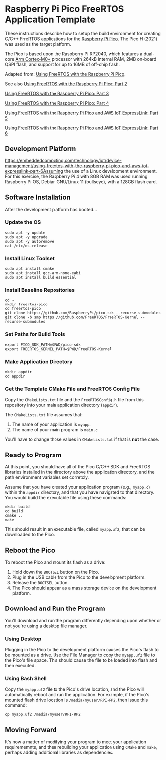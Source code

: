 # Raspberry Pi Pico FreeRTOS Application Template
These instructions describe how to setup the build environment for creating C/C++ FrreRTOS applications for the [Raspberry Pi Pico](https://www.raspberrypi.com/products/raspberry-pi-pico/). The Pico H (2021) was used as the target platform.

The Pico is based upon the Raspberry Pi RP2040, which features a dual-core [Arm Cortex-M0+](https://developer.arm.com/Processors/Cortex-M0-Plus) processor with 264kB internal RAM, 2MB on-board QSPI flash, and support for up to 16MB of off-chip flash.

Adapted from:
[Using FreeRTOS with the Raspberry Pi Pico](https://embeddedcomputing.com/technology/open-source/linux-freertos-related/using-freertos-with-the-raspberry-pi-pico).

See also
[Using FreeRTOS with the Raspberry Pi Pico: Part 2](https://embeddedcomputing.com/technology/open-source/linux-freertos-related/using-freertos-with-the-raspberry-pi-pico-part-2)

[Using FreeRTOS with the Raspberry Pi Pico: Part 3](https://embeddedcomputing.com/technology/open-source/linux-freertos-related/using-freertos-with-the-raspberry-pi-pico-part-3)

[Using FreeRTOS with the Raspberry Pi Pico: Part 4](https://embeddedcomputing.com/technology/open-source/linux-freertos-related/using-freertos-with-the-raspberry-pi-pico-part-4)

[Using FreeRTOS with the Raspberry Pi Pico and AWS IoT ExpressLink: Part 5](https://embeddedcomputing.com/technology/open-source/linux-freertos-related/using-freertos-with-the-raspberry-pi-pico-and-aws-iot-expresslink-part-5)

[Using FreeRTOS with the Raspberry Pi Pico and AWS IoT ExpressLink: Part 6]()

## Development Platform
https://embeddedcomputing.com/technology/iot/device-management/using-freertos-with-the-raspberry-pi-pico-and-aws-iot-expresslink-part-6Assuming the use of a Linux development environment. For this exercise, the Raspberry Pi 4 with 8GB RAM was used running Raspberry Pi OS, Debian GNU/Linux 11 (bullseye), with a 128GB flash card.

## Software Installation
After the development platform has booted...

### Update the OS

`sudo apt -y update`<br>
`sudo apt -y upgrade`<br>
`sudo apt -y autoremove`<br>
`cat /etc/os-release`

### Install Linux Toolset

`sudo apt install cmake`<br>
`sudo apt install gcc-arm-none-eabi`<br>
`sudo apt install build-essential`

### Install Baseline Repositories

`cd ~`<br>
`mkdir freertos-pico`<br>
`cd freertos-pico`<br>
`git clone https://github.com/RaspberryPi/pico-sdk --recurse-submodules`<br>
`git clone -b smp https://github.com/FreeRTOS/FreeRTOS-Kernel --recurse-submodules`

### Set Paths for Build Tools

`export PICO_SDK_PATH=$PWD/pico-sdk`<br>
`export FREERTOS_KERNEL_PATH=$PWD/FreeRTOS-Kernel`<br>

### Make Application Directory

`mkdir appdir`<br>
`cd appdir`

### Get the Template CMake File and FreeRTOS Config File
Copy the `CMakeLists.txt` file and the `FreeRTOSConfig.h` file from this repository into your main application directory (`appdir`).

The `CMakeLists.txt` file assumes that:
1. The name of your application is `myapp`.
2. The name of your main program is `main.c`

You'll have to change those values in `CMakeLists.txt` if that is **not** the case.

## Ready to Program
At this point, you should have all of the Pico C/C++ SDK and FreeRTOS libraries installed in the directory above the application directory, and the path environment variables set corretcly.

Assume that you have created your application program (e.g., `myapp.c`) within the `appdir` directory, and that you have navigated to that directory. You would build the executable file using these commands:

`mkdir build`<br>
`cd build`<br>
`cmake ..`<br>
`make`

This should result in an executable file, called `myapp.uf2`, that can be downloaded to the Pico.

## Reboot the Pico
To reboot the Pico and mount its flash as a drive:
1. Hold down the `BOOTSEL` button on the Pico.
2. Plug in the USB cable from the Pico to the development platform.
3. Release the `BOOTSEL` button.
4. The Pico should appear as a mass storage device on the development platform.

## Download and Run the Program
You'll download and run the program differently depending upon whether or not you're using a desktop file manager.

### Using Desktop
Plugging in the Pico to the development platform causes the Pico's flash to be mounted as a drive. Use the File Manager to copy the `myapp.uf2` file to the Pico's file space. This should cause the file to be loaded into flash and then executed.

### Using Bash Shell
Copy the `myapp.uf2` file to the Pico's drive location, and the Pico will automatically reboot and run the application. For example, if the Pico's mounted flash drive location is `/media/myuser/RPI-RP2`, then issue this command:

`cp myapp.uf2 /media/myuser/RPI-RP2`

## Moving Forward
It's now a matter of modifying your program to meet your application requirememnts, and then rebuilding your application using `CMake` and `make`, perhaps adding additional libraries as dependencies.
